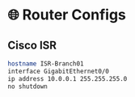# 🌐 Router Configs

## Cisco ISR
```bash
hostname ISR-Branch01
interface GigabitEthernet0/0
ip address 10.0.0.1 255.255.255.0
no shutdown
```